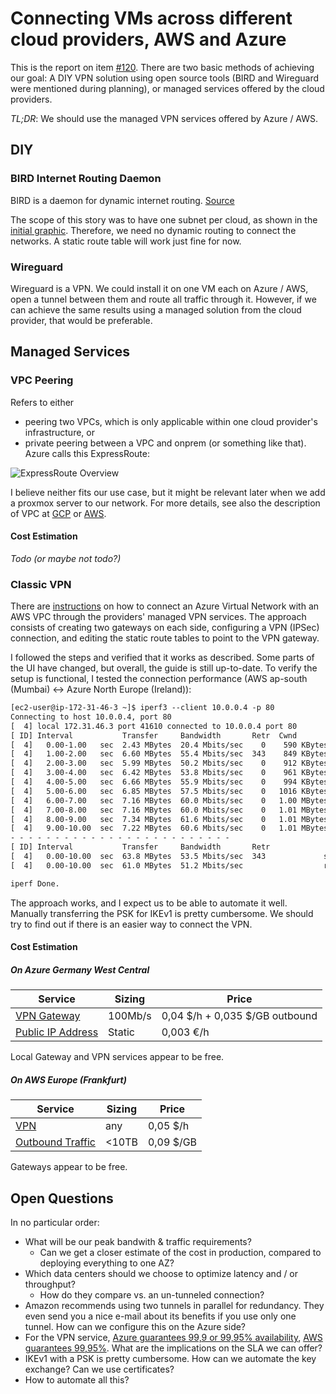 # Connecting VMs across different cloud providers, AWS and Azure

This is the report on item [#120](https://app.clubhouse.io/thinkdeep/story/120/investigate-and-design-an-architecture-to-connect-the-vms-across-different-cloud-provider-aws-and-azure). There are two basic methods of achieving our goal: A DIY VPN solution using open source tools (BIRD and Wireguard were mentioned during planning), or managed services offered by the cloud providers.

_TL;DR_: We should use the managed VPN services offered by Azure / AWS.

## DIY

### BIRD Internet Routing Daemon

BIRD is a daemon for dynamic internet routing. [Source](https://bird.network.cz/?get_doc&v=16&f=bird-1.html)

The scope of this story was to have one subnet per cloud, as shown in the [initial graphic](https://media.clubhouse.io/api/attachments/files/clubhouse-assets/5faee1ab-b9ba-4839-9191-1494224bf19b/5fb816ac-5391-4385-9d2f-3690b66cb47f/Build%20a%20more%20resilient%20infrastructure%20by%20spanning%20clouds%20-%20New%20frame.jpg). Therefore, we need no dynamic routing to connect the networks. A static route table will work just fine for now.

### Wireguard

Wireguard is a VPN. We could install it on one VM each on Azure / AWS, open a tunnel between them and route all traffic through it. However, if we can achieve the same results using a managed solution from the cloud provider, that would be preferable.

## Managed Services

### VPC Peering

Refers to either

- peering two VPCs, which is only applicable within one cloud provider's infrastructure, or
- private peering between a VPC and onprem (or something like that). Azure calls this ExpressRoute:

![ExpressRoute Overview](https://docs.microsoft.com/en-us/azure/expressroute/media/expressroute-introduction/expressroute-connection-overview.png)

I believe neither fits our use case, but it might be relevant later when we add a proxmox server to our network. For more details, see also the description of VPC at [GCP](https://cloud.google.com/vpc/docs/vpc-peering) or [AWS](https://docs.aws.amazon.com/vpc/latest/peering/what-is-vpc-peering.html).

#### Cost Estimation

_Todo (or maybe not todo?)_

### Classic VPN

There are [instructions](https://www.hackernoon.com/how-to-connect-between-azure-and-aws-with-managed-services-4b03ec334e8a) on how to connect an Azure Virtual Network with an AWS VPC through the providers' managed VPN services. The approach consists of creating two gateways on each side, configuring a VPN (IPSec) connection, and editing the static route tables to point to the VPN gateway.

I followed the steps and verified that it works as described. Some parts of the UI have changed, but overall, the guide is still up-to-date. To verify the setup is functional, I tested the connection performance (AWS ap-south (Mumbai) ↔ Azure North Europe (Ireland)):

```txt
[ec2-user@ip-172-31-46-3 ~]$ iperf3 --client 10.0.0.4 -p 80
Connecting to host 10.0.0.4, port 80
[  4] local 172.31.46.3 port 41610 connected to 10.0.0.4 port 80
[ ID] Interval           Transfer     Bandwidth       Retr  Cwnd
[  4]   0.00-1.00   sec  2.43 MBytes  20.4 Mbits/sec    0    590 KBytes
[  4]   1.00-2.00   sec  6.60 MBytes  55.4 Mbits/sec  343    849 KBytes
[  4]   2.00-3.00   sec  5.99 MBytes  50.2 Mbits/sec    0    912 KBytes
[  4]   3.00-4.00   sec  6.42 MBytes  53.8 Mbits/sec    0    961 KBytes
[  4]   4.00-5.00   sec  6.66 MBytes  55.9 Mbits/sec    0    994 KBytes
[  4]   5.00-6.00   sec  6.85 MBytes  57.5 Mbits/sec    0   1016 KBytes
[  4]   6.00-7.00   sec  7.16 MBytes  60.0 Mbits/sec    0   1.00 MBytes
[  4]   7.00-8.00   sec  7.16 MBytes  60.0 Mbits/sec    0   1.01 MBytes
[  4]   8.00-9.00   sec  7.34 MBytes  61.6 Mbits/sec    0   1.01 MBytes
[  4]   9.00-10.00  sec  7.22 MBytes  60.6 Mbits/sec    0   1.01 MBytes
- - - - - - - - - - - - - - - - - - - - - - - - -
[ ID] Interval           Transfer     Bandwidth       Retr
[  4]   0.00-10.00  sec  63.8 MBytes  53.5 Mbits/sec  343             sender
[  4]   0.00-10.00  sec  61.0 MBytes  51.2 Mbits/sec                  receiver

iperf Done.
```

The approach works, and I expect us to be able to automate it well. Manually transferring the PSK for IKEv1 is pretty cumbersome. We should try to find out if there is an easier way to connect the VPN.

#### Cost Estimation

##### On Azure Germany West Central

| Service                | Sizing  | Price                           |
| ---------------------- | ------- | ------------------------------- |
| [VPN Gateway][1]       | 100Mb/s | 0,04 \$/h + 0,035 $/GB outbound |
| [Public IP Address][2] | Static  | 0,003 €/h                       |

Local Gateway and VPN services appear to be free.

##### On AWS Europe (Frankfurt)

| Service               | Sizing | Price     |
| --------------------- | ------ | --------- |
| [VPN][3]              | any    | 0,05 $/h  |
| [Outbound Traffic][4] | <10TB  | 0,09 $/GB |

Gateways appear to be free.

## Open Questions

In no particular order:

- What will be our peak bandwith & traffic requirements?
  - Can we get a closer estimate of the cost in production, compared to deploying everything to one AZ?
- Which data centers should we choose to optimize latency and / or throughput?
  - How do they compare vs. an un-tunneled connection?
- Amazon recommends using two tunnels in parallel for redundancy. They even send you a nice e-mail about its benefits if you use only one tunnel. How can we configure this on the Azure side?
- For the VPN service, [Azure guarantees 99,9 or 99,95% availability](https://azure.microsoft.com/en-us/support/legal/sla/vpn-gateway/v1_4/), [AWS guarantees 99,95%](https://aws.amazon.com/de/vpn/site-to-site-vpn-sla/). What are the implications on the SLA we can offer?
- IKEv1 with a PSK is pretty cumbersome. How can we automate the key exchange? Can we use certificates?
- How to automate all this?

[1]: https://azure.microsoft.com/en-us/pricing/details/vpn-gateway/
[2]: https://azure.microsoft.com/en-us/pricing/details/ip-addresses/
[3]: https://aws.amazon.com/de/vpn/pricing/
[4]: https://aws.amazon.com/de/ec2/pricing/on-demand/
